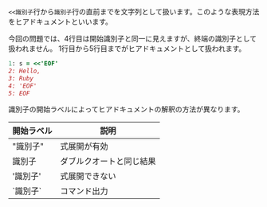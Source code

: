 `<<識別子`行から`識別子`行の直前までを文字列として扱います。このような表現方法をヒアドキュメントといいます。

今回の問題では、4行目は開始識別子と同一に見えますが、終端の識別子として扱われません。
1行目から5行目までがヒアドキュメントとして扱われます。

```ruby
1: s = <<'EOF'
2: Hello,
3: Ruby
4: 'EOF'
5: EOF
```

識別子の開始ラベルによってヒアドキュメントの解釈の方法が異なります。

| 開始ラベル | 説明 |
|-|-|
| "識別子" | 式展開が有効 |
| 識別子 | ダブルクオートと同じ結果 |
| '識別子' | 式展開できない |
| \`識別子\` | コマンド出力 |
